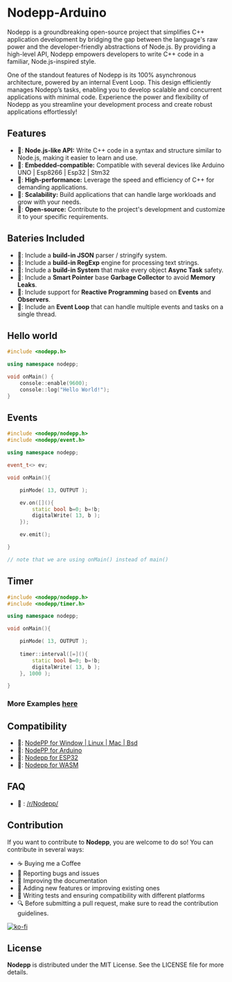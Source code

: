 # Nodepp-Arduino

Nodepp is a groundbreaking open-source project that simplifies C++ application development by bridging the gap between the language's raw power and the developer-friendly abstractions of Node.js. By providing a high-level API, Nodepp empowers developers to write C++ code in a familiar, Node.js-inspired style.

One of the standout features of Nodepp is its 100% asynchronous architecture, powered by an internal Event Loop. This design efficiently manages Nodepp’s tasks, enabling you to develop scalable and concurrent applications with minimal code. Experience the power and flexibility of Nodepp as you streamline your development process and create robust applications effortlessly!

## Features

- 📌: **Node.js-like API:** Write C++ code in a syntax and structure similar to Node.js, making it easier to learn and use.
- 📌: **Embedded-compatible:** Compatible with several devices like Arduino UNO | Esp8266 | Esp32 | Stm32
- 📌: **High-performance:** Leverage the speed and efficiency of C++ for demanding applications.
- 📌: **Scalability:** Build applications that can handle large workloads and grow with your needs.
- 📌: **Open-source:** Contribute to the project's development and customize it to your specific requirements.

## Bateries Included

- 📌: Include a **build-in JSON** parser / stringify system.
- 📌: Include a **build-in RegExp** engine for processing text strings.
- 📌: Include a **build-in System** that make every object **Async Task** safety.
- 📌: Include a **Smart Pointer** base **Garbage Collector** to avoid **Memory Leaks**.
- 📌: Include support for **Reactive Programming** based on **Events** and **Observers**.
- 📌: Include an **Event Loop** that can handle multiple events and tasks on a single thread.

## Hello world
```cpp
#include <nodepp.h>

using namespace nodepp;

void onMain() {
    console::enable(9600);
    console::log("Hello World!");
}
```

## Events
```cpp
#include <nodepp/nodepp.h>
#include <nodepp/event.h>

using namespace nodepp;

event_t<> ev;

void onMain(){

    pinMode( 13, OUTPUT );

    ev.on([](){
        static bool b=0; b=!b;
        digitalWrite( 13, b );
    });

    ev.emit();

}

// note that we are using onMain() instead of main()
```

## Timer
```cpp
#include <nodepp/nodepp.h>
#include <nodepp/timer.h>

using namespace nodepp;

void onMain(){

    pinMode( 13, OUTPUT );    
    
    timer::interval([=](){ 
        static bool b=0; b=!b;
        digitalWrite( 13, b );
    }, 1000 );

}
```


### More Examples [here](https://github.com/NodeppOfficial/Nodepp/tree/main/examples)

## Compatibility
- 🔗: [NodePP for Window | Linux | Mac | Bsd ](https://github.com/NodeppOfficial/nodepp)
- 🔗: [NodePP for Arduino](https://github.com/NodeppOfficial/nodepp-arduino)
- 🔗: [Nodepp for ESP32](https://github.com/NodeppOfficial/nodepp-ESPXX)
- 🔗: [Nodepp for WASM](https://github.com/NodeppOfficial/nodepp-wasm)
 
## FAQ
- 🔗 : [/r/Nodepp/](https://www.reddit.com/r/Nodepp/comments/1eaq1pu/faq_ask_anything_about_nodepp/)
  
## Contribution

If you want to contribute to **Nodepp**, you are welcome to do so! You can contribute in several ways:

- ☕ Buying me a Coffee
- 📢 Reporting bugs and issues
- 📝 Improving the documentation
- 📌 Adding new features or improving existing ones
- 🧪 Writing tests and ensuring compatibility with different platforms
- 🔍 Before submitting a pull request, make sure to read the contribution guidelines.

[![ko-fi](https://ko-fi.com/img/githubbutton_sm.svg)](https://ko-fi.com/edbc_repo)

## License

**Nodepp** is distributed under the MIT License. See the LICENSE file for more details.
